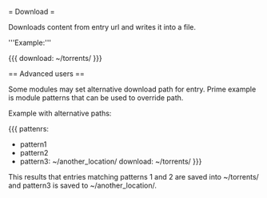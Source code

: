 = Download =

Downloads content from entry url and writes it into a file.

'''Example:'''

{{{
download: ~/torrents/
}}}

== Advanced users ==

Some modules may set alternative download path for entry.
Prime example is module patterns that can be used to override path.

Example with alternative paths:

{{{
pattenrs:
  - pattern1
  - pattern2
  - pattern3: ~/another_location/
download: ~/torrents/
}}}

This results that entries matching patterns 1 and 2 are saved into
~/torrents/ and pattern3 is saved to ~/another_location/.